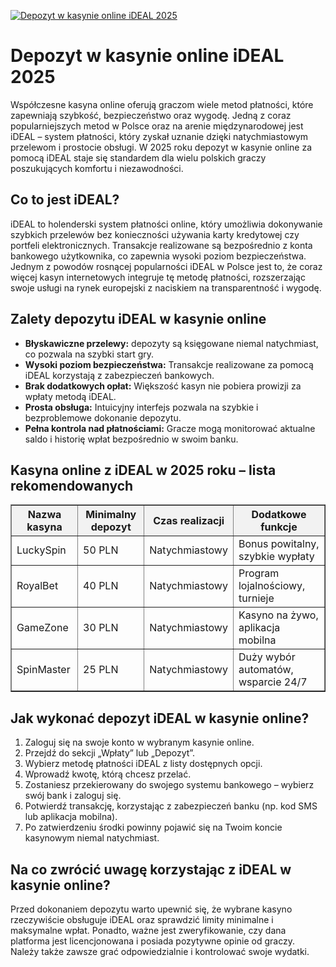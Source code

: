 [![Depozyt w kasynie online iDEAL 2025](https://123-caf.pages.dev/gitsignup.png)](https://vrmoo.ru/Bt82HjjY)

<h1>Depozyt w kasynie online iDEAL 2025</h1> <p>Współczesne kasyna online oferują graczom wiele metod płatności, które zapewniają szybkość, bezpieczeństwo oraz wygodę. Jedną z coraz popularniejszych metod w Polsce oraz na arenie międzynarodowej jest iDEAL – system płatności, który zyskał uznanie dzięki natychmiastowym przelewom i prostocie obsługi. W 2025 roku depozyt w kasynie online za pomocą iDEAL staje się standardem dla wielu polskich graczy poszukujących komfortu i niezawodności.</p>  <h2>Co to jest iDEAL?</h2> <p>iDEAL to holenderski system płatności online, który umożliwia dokonywanie szybkich przelewów bez konieczności używania karty kredytowej czy portfeli elektronicznych. Transakcje realizowane są bezpośrednio z konta bankowego użytkownika, co zapewnia wysoki poziom bezpieczeństwa. Jednym z powodów rosnącej popularności iDEAL w Polsce jest to, że coraz więcej kasyn internetowych integruje tę metodę płatności, rozszerzając swoje usługi na rynek europejski z naciskiem na transparentność i wygodę.</p>  <h2>Zalety depozytu iDEAL w kasynie online</h2> <ul>   <li><strong>Błyskawiczne przelewy:</strong> depozyty są księgowane niemal natychmiast, co pozwala na szybki start gry.</li>   <li><strong>Wysoki poziom bezpieczeństwa:</strong> Transakcje realizowane za pomocą iDEAL korzystają z zabezpieczeń bankowych.</li>   <li><strong>Brak dodatkowych opłat:</strong> Większość kasyn nie pobiera prowizji za wpłaty metodą iDEAL.</li>   <li><strong>Prosta obsługa:</strong> Intuicyjny interfejs pozwala na szybkie i bezproblemowe dokonanie depozytu.</li>   <li><strong>Pełna kontrola nad płatnościami:</strong> Gracze mogą monitorować aktualne saldo i historię wpłat bezpośrednio w swoim banku.</li> </ul>  <h2>Kasyna online z iDEAL w 2025 roku – lista rekomendowanych</h2> <table border="1" cellpadding="8" cellspacing="0" style="border-collapse: collapse; width: 100%; max-width: 700px;">   <thead style="background-color: #f2f2f2;">     <tr>       <th>Nazwa kasyna</th>       <th>Minimalny depozyt</th>       <th>Czas realizacji</th>       <th>Dodatkowe funkcje</th>     </tr>   </thead>   <tbody>     <tr>       <td>LuckySpin</td>       <td>50 PLN</td>       <td>Natychmiastowy</td>       <td>Bonus powitalny, szybkie wypłaty</td>     </tr>     <tr>       <td>RoyalBet</td>       <td>40 PLN</td>       <td>Natychmiastowy</td>       <td>Program lojalnościowy, turnieje</td>     </tr>     <tr>       <td>GameZone</td>       <td>30 PLN</td>       <td>Natychmiastowy</td>       <td>Kasyno na żywo, aplikacja mobilna</td>     </tr>     <tr>       <td>SpinMaster</td>       <td>25 PLN</td>       <td>Natychmiastowy</td>       <td>Duży wybór automatów, wsparcie 24/7</td>     </tr>   </tbody> </table>  <h2>Jak wykonać depozyt iDEAL w kasynie online?</h2> <ol>   <li>Zaloguj się na swoje konto w wybranym kasynie online.</li>   <li>Przejdź do sekcji „Wpłaty” lub „Depozyt”.</li>   <li>Wybierz metodę płatności iDEAL z listy dostępnych opcji.</li>   <li>Wprowadź kwotę, którą chcesz przelać.</li>   <li>Zostaniesz przekierowany do swojego systemu bankowego – wybierz swój bank i zaloguj się.</li>   <li>Potwierdź transakcję, korzystając z zabezpieczeń banku (np. kod SMS lub aplikacja mobilna).</li>   <li>Po zatwierdzeniu środki powinny pojawić się na Twoim koncie kasynowym niemal natychmiast.</li> </ol>  <h2>Na co zwrócić uwagę korzystając z iDEAL w kasynie online?</h2> <p>Przed dokonaniem depozytu warto upewnić się, że wybrane kasyno rzeczywiście obsługuje iDEAL oraz sprawdzić limity minimalne i maksymalne wpłat. Ponadto, ważne jest zweryfikowanie, czy dana platforma jest licencjonowana i posiada pozytywne opinie od graczy. Należy także zawsze grać odpowiedzialnie i kontrolować swoje wydatki.</p>